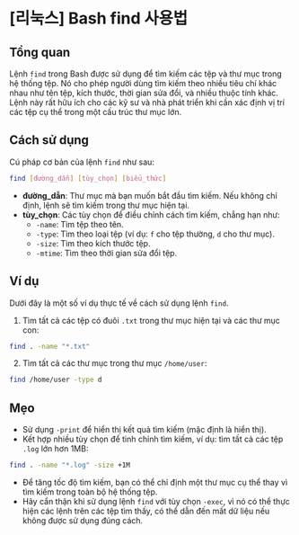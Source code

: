 # [리눅스] Bash find 사용법

## Tổng quan
Lệnh `find` trong Bash được sử dụng để tìm kiếm các tệp và thư mục trong hệ thống tệp. Nó cho phép người dùng tìm kiếm theo nhiều tiêu chí khác nhau như tên tệp, kích thước, thời gian sửa đổi, và nhiều thuộc tính khác. Lệnh này rất hữu ích cho các kỹ sư và nhà phát triển khi cần xác định vị trí các tệp cụ thể trong một cấu trúc thư mục lớn.

## Cách sử dụng
Cú pháp cơ bản của lệnh `find` như sau:

```bash
find [đường_dẫn] [tùy_chọn] [biểu_thức]
```

- **đường_dẫn**: Thư mục mà bạn muốn bắt đầu tìm kiếm. Nếu không chỉ định, lệnh sẽ tìm kiếm trong thư mục hiện tại.
- **tùy_chọn**: Các tùy chọn để điều chỉnh cách tìm kiếm, chẳng hạn như:
  - `-name`: Tìm tệp theo tên.
  - `-type`: Tìm theo loại tệp (ví dụ: `f` cho tệp thường, `d` cho thư mục).
  - `-size`: Tìm theo kích thước tệp.
  - `-mtime`: Tìm theo thời gian sửa đổi tệp.

## Ví dụ
Dưới đây là một số ví dụ thực tế về cách sử dụng lệnh `find`.

1. Tìm tất cả các tệp có đuôi `.txt` trong thư mục hiện tại và các thư mục con:

```bash
find . -name "*.txt"
```

2. Tìm tất cả các thư mục trong thư mục `/home/user`:

```bash
find /home/user -type d
```

## Mẹo
- Sử dụng `-print` để hiển thị kết quả tìm kiếm (mặc định là hiển thị).
- Kết hợp nhiều tùy chọn để tinh chỉnh tìm kiếm, ví dụ: tìm tất cả các tệp `.log` lớn hơn 1MB:

```bash
find . -name "*.log" -size +1M
```
- Để tăng tốc độ tìm kiếm, bạn có thể chỉ định một thư mục cụ thể thay vì tìm kiếm trong toàn bộ hệ thống tệp.
- Hãy cẩn thận khi sử dụng lệnh `find` với tùy chọn `-exec`, vì nó có thể thực hiện các lệnh trên các tệp tìm thấy, có thể dẫn đến mất dữ liệu nếu không được sử dụng đúng cách.